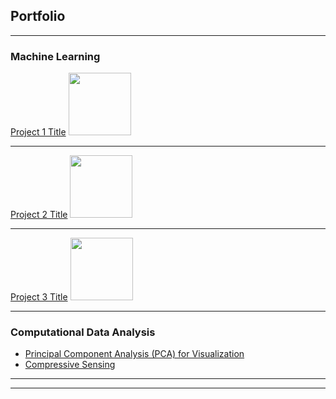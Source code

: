 ## Portfolio

---

### Machine Learning

[Project 1 Title](/pdf/sample_presentation.pdf)
<img src="images/dummy_thumbnail.jpg?raw=true" width="100" height="100"/>

---
[Project 2 Title](/pdf/sample_presentation.pdf)
<img src="images/dummy_thumbnail.jpg?raw=true" width="100" height="100"/>

---
[Project 3 Title](http://example.com/)
<img src="images/dummy_thumbnail.jpg?raw=true" width="100" height="100"/>

---

### Computational Data Analysis

- [Principal Component Analysis (PCA) for Visualization](PCA_visualization.pdf)
- [Compressive Sensing](Compressive_Sensing.pdf)

---




---

